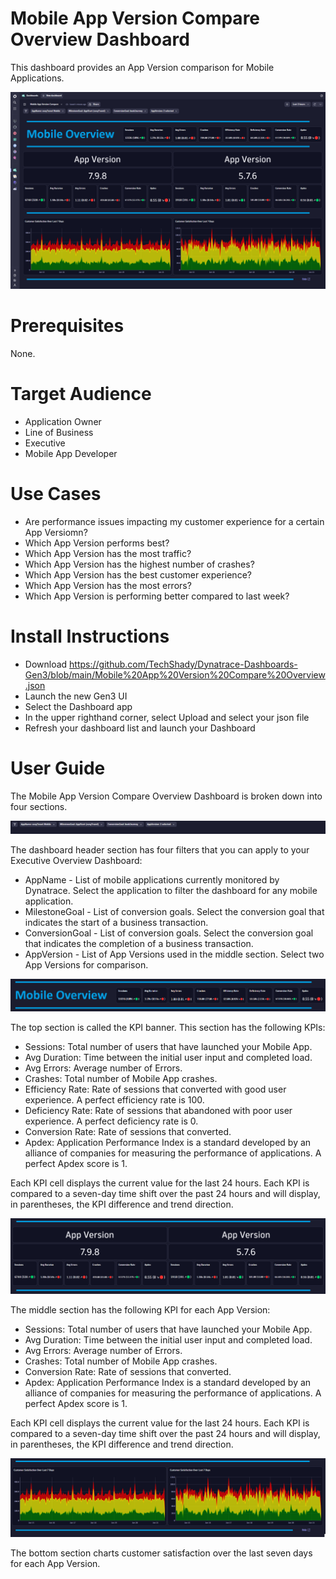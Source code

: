 # Mobile App Version Compare Overview Dashboard
This dashboard provides an App Version comparison for Mobile Applications.

![Mobile App Version Compare Overview Dashboard](MobileAppVersionCompareOverview.png)

# Prerequisites

None.

# Target Audience

- Application Owner
- Line of Business
- Executive
- Mobile App Developer

# Use Cases

- Are performance issues impacting my customer experience for a certain App Versiomn?
- Which App Version performs best?
- Which App Version has the most traffic?
- Which App Version has the highest number of crashes?
- Which App Version has the best customer experience?
- Which App Version has the most errors?
- Which App Version is performing better compared to last week?

# Install Instructions

- Download https://github.com/TechShady/Dynatrace-Dashboards-Gen3/blob/main/Mobile%20App%20Version%20Compare%20Overview.json
- Launch the new Gen3 UI
- Select the Dashboard app
- In the upper righthand corner, select Upload and select your json file
- Refresh your dashboard list and launch your Dashboard

# User Guide

The Mobile App Version Compare Overview Dashboard is broken down into four sections.

![Mobile App Version Compare Overview Dashboard](MobileAppVersionCompareOverview-0.png)

The dashboard header section has four filters that you can apply to your Executive Overview Dashboard:
- AppName - List of mobile applications currently monitored by Dynatrace. Select the application to filter the dashboard for any mobile application.
- MilestoneGoal - List of conversion goals. Select the conversion goal that indicates the start of a business transaction.
- ConversionGoal - List of conversion goals. Select the conversion goal that indicates the completion of a business transaction.
- AppVersion - List of App Versions used in the middle section. Select two App Versions for comparison.

![Mobile App Version Compare Overview Dashboard](MobileAppVersionCompareOverview-1.png)

The top section is called the KPI banner. This section has the following KPIs:
- Sessions: Total number of users that have launched your Mobile App.
- Avg Duration: Time between the initial user input and completed load.
- Avg Errors: Average number of Errors.
- Crashes: Total number of Mobile App crashes.
- Efficiency Rate: Rate of sessions that converted with good user experience. A perfect efficiency rate is 100.
- Deficiency Rate: Rate of sessions that abandoned with poor user experience. A perfect deficiency rate is 0.
- Conversion Rate: Rate of sessions that converted.
- Apdex: Application Performance Index is a standard developed by an alliance of companies for measuring the performance of applications. A perfect Apdex score is 1.

Each KPI cell displays the current value for the last 24 hours. Each KPI is compared to a seven-day time shift over the past 24 hours and will display, in parentheses, the KPI difference and trend direction.

![Mobile App Version Compare Overview Dashboard](MobileAppVersionCompareOverview-2.png)

The middle section has the following KPI for each App Version: 
- Sessions: Total number of users that have launched your Mobile App.
- Avg Duration: Time between the initial user input and completed load.
- Avg Errors: Average number of Errors.
- Crashes: Total number of Mobile App crashes.
- Conversion Rate: Rate of sessions that converted.
- Apdex: Application Performance Index is a standard developed by an alliance of companies for measuring the performance of applications. A perfect Apdex score is 1.

Each KPI cell displays the current value for the last 24 hours. Each KPI is compared to a seven-day time shift over the past 24 hours and will display, in parentheses, the KPI difference and trend direction.

![Mobile App Version Compare Overview Dashboard](MobileAppVersionCompareOverview-3.png)

The bottom section charts customer satisfaction over the last seven days for each App Version.
